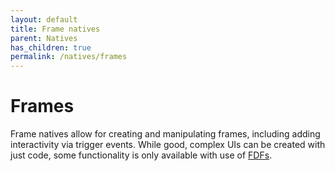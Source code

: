 ```yaml
---
layout: default
title: Frame natives
parent: Natives
has_children: true
permalink: /natives/frames
---
```


# Frames

Frame natives allow for creating and manipulating frames, including adding interactivity via trigger events. While good, complex UIs can be created with just code, some functionality is only available with use of [FDFs](../../frames/FDF).
